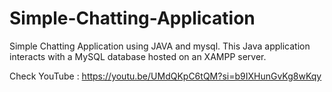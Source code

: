 # Simple-Chatting-Application
 Simple Chatting Application using JAVA and mysql.
 This Java application interacts with a MySQL database hosted on an XAMPP server.

Check YouTube : https://youtu.be/UMdQKpC6tQM?si=b9IXHunGvKg8wKqy
